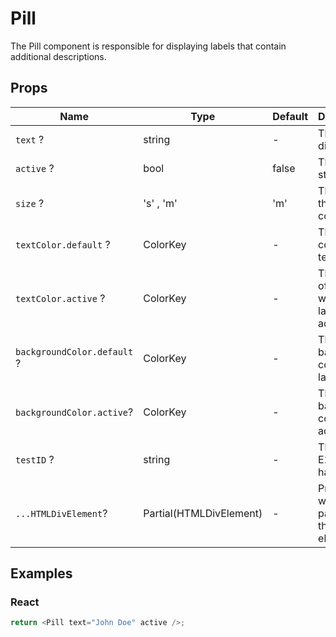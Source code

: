 # Pill

The Pill component is responsible for displaying labels that contain additional descriptions.

## Props

| Name                        | Type                    | Default | Description                                       |
| --------------------------- | ----------------------- | ------- | ------------------------------------------------- |
| `text` ?                    | string                  | -       | The text to display.                              |
| `active` ?                  | bool                    | false   | The activity state.                               |
| `size` ?                    | 's' , 'm'               | 'm'     | The size of the component.                        |
| `textColor.default` ?       | ColorKey                | -       | The default color of the text.                    |
| `textColor.active` ?        | ColorKey                | -       | The color of the text when the label is active.   |
| `backgroundColor.default` ? | ColorKey                | -       | The default background color of the label.        |
| `backgroundColor.active`?   | ColorKey                | -       | The background color of the active label.         |
| `testID` ?                  | string                  | -       | The unique E2E test handler.                      |
| `...HTMLDivElement`?        | Partial(HTMLDivElement) | -       | Props that will be passed to the root div element |

## Examples

### React

```javascript
return <Pill text="John Doe" active />;
```
